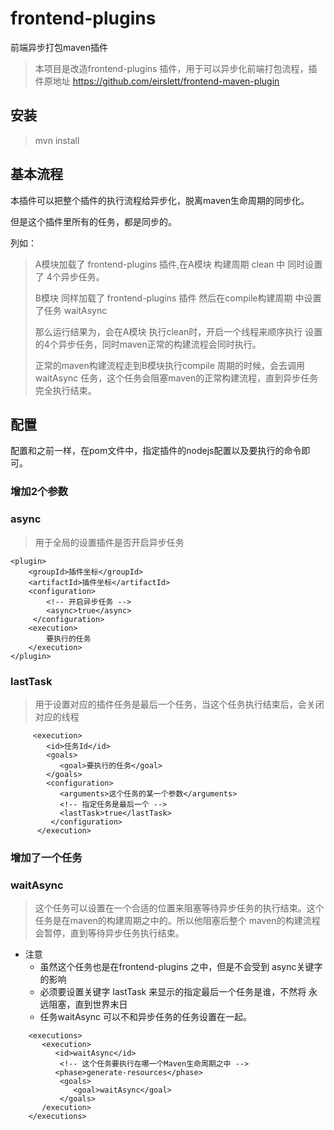 # frontend-plugins

前端异步打包maven插件

> 本项目是改造frontend-plugins 插件，用于可以异步化前端打包流程，插件原地址 https://github.com/eirslett/frontend-maven-plugin

## 安装
> mvn install 


## 基本流程
本插件可以把整个插件的执行流程给异步化，脱离maven生命周期的同步化。

但是这个插件里所有的任务，都是同步的。

列如：
> A模块加载了 frontend-plugins 插件,在A模块 构建周期 clean 中 同时设置了 4个异步任务。
>
> B模块 同样加载了 frontend-plugins 插件 然后在compile构建周期 中设置了任务 waitAsync
>
>那么运行结果为，会在A模块 执行clean时，开启一个线程来顺序执行 设置的4个异步任务，同时maven正常的构建流程会同时执行。
>
>正常的maven构建流程走到B模块执行compile 周期的时候，会去调用waitAsync 任务，这个任务会阻塞maven的正常构建流程，直到异步任务完全执行结束。


## 配置
配置和之前一样，在pom文件中，指定插件的nodejs配置以及要执行的命令即可。

 ### 增加2个参数
     
 ### async
 >用于全局的设置插件是否开启异步任务
```$xslt 
<plugin>
    <groupId>插件坐标</groupId>
    <artifactId>插件坐标</artifactId>
    <configuration>
        <!-- 开启异步任务 -->    
        <async>true</async>
     </configuration>
    <execution>
        要执行的任务
    </execution>
</plugin>
```
 
  ### lastTask
  >用于设置对应的插件任务是最后一个任务，当这个任务执行结束后，会关闭对应的线程
 ```$xslt 
      <execution>
         <id>任务Id</id>
         <goals>
            <goal>要执行的任务</goal>
         </goals>
         <configuration>
            <arguments>这个任务的某一个参数</arguments>
            <!-- 指定任务是最后一个 -->
            <lastTask>true</lastTask>
          </configuration>
       </execution>
 ```
 
 
 ### 增加了一个任务 
 
 ### waitAsync
 > 这个任务可以设置在一个合适的位置来阻塞等待异步任务的执行结束。这个任务是在maven的构建周期之中的。所以他阻塞后整个
>maven的构建流程会暂停，直到等待异步任务执行结束。

- 注意
    - 虽然这个任务也是在frontend-plugins 之中，但是不会受到 async关键字的影响
    - 必须要设置关键字 lastTask 来显示的指定最后一个任务是谁，不然将 永远阻塞，直到世界末日
    - 任务waitAsync 可以不和异步任务的任务设置在一起。
   
```
    <executions>
       <execution>
          <id>waitAsync</id>
           <!-- 这个任务要执行在哪一个Maven生命周期之中 -->
          <phase>generate-resources</phase>
           <goals>
              <goal>waitAsync</goal>
           </goals>
       /execution>
    </executions>    

```

